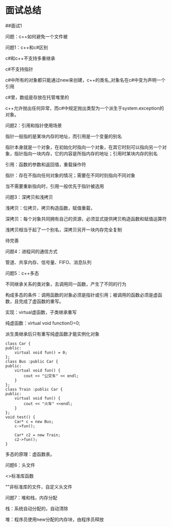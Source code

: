 # 面试总结
##面试1

问题：c++如何避免一个文件被



问题1：c++和c#区别

c#和c++不支持多重继承

c#不支持指针

c#中所有的对象都只能通过new来创建，c++的类名_对象名在c#中变为声明一个引用

c#里，数组是存放在托管堆里的

c++允许抛出任何异常，而c#中规定抛出类型为一个派生于system.exception的对象。

问题2：引用和指针使用场景

指针一般指的是某块内存的地址，而引用是一个变量的别名

指针本身就是一个对象，在初始化时指向一个对象，在其它时刻可以指向另一个对象，指针指向一块内存，它的内容是所指内存的地址；引用时某块内存的别名

引用：函数的参数和返回值，重载操作符

指针：存在不指向任何对象的情况；需要在不同时刻指向不同对象

当不需要重新指向时，引用一般优先于指针被选用

问题3：深拷贝和浅拷贝

浅拷贝：位拷贝，拷贝构造函数，赋值重载，

深拷贝：每个对象共同拥有自己的资源，必须显式提供拷贝构造函数和赋值运算符

浅拷贝相当于起了一个别名，深拷贝另开一块内存完全复制

待完善

问题4：进程间的通信方式

管道、共享内存、信号量、FIFO、消息队列

问题5：c++多态

不同继承关系的类对象，去调用同一函数，产生了不同的行为

构成多态的条件：调用函数的对象必须是指针或引用；被调用的函数必须是虚函数，且完成了虚函数的重写。

实现：virtual虚函数，子类继承重写

纯虚函数：virtual void function()=0;

派生类继承后只有重写纯虚函数才能实例化对象

```
class Car {
public:
	virtual void fun() = 0;
};
class Bus :public Car {
public:
	virtual void fun() {
		cout << "公交车" << endl;
	}
};
class Train :public Car {
public:
	virtual void fun() {
		cout << "火车" <<endl;
	}
};
void test() {
	Car* c = new Bus;
	c->fun();

	Car* c2 = new Train;
	c2->fun();
}
```

多态的原理：虚函数表。



问题6：头文件

<>标准库函数

""非标准库的文件，自定义头文件

问题7：堆和栈，内存分配

栈：系统自动分配的，自动清除

堆：程序员使用new分配的内存块，由程序员释放

